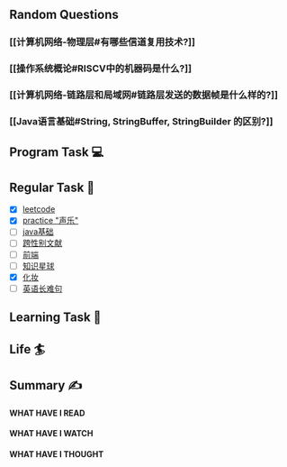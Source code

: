 ## Random Questions
### [[计算机网络-物理层#有哪些信道复用技术?]]

### [[操作系统概论#RISCV中的机器码是什么?]]

### [[计算机网络-链路层和局域网#链路层发送的数据帧是什么样的?]]

### [[Java语言基础#String, StringBuffer, StringBuilder 的区别?]]



## Program Task  💻

## Regular Task  🤡
- [x] [leetcode](https://leetcode.cn/study-plan/algorithms/?progress=tyz0ksg)
- [x] [practice "声乐"](https://docs.google.com/spreadsheets/d/1F0zsAOoyfBXu63_U2zy0et0Ku1OxZ0DCDKUsEI5Ebjs/edit#gid=1676784532)
- [ ] [java基础](https://javaguide.cn/java/basis/java-basic-questions-01.html#%E5%9F%BA%E7%A1%80%E6%A6%82%E5%BF%B5)
- [ ] [跨性别文献](https://transreads.org/tag/article/)
- [ ] [前端](https://web.qianguyihao.com)
- [ ] [知识星球](http://svip.iocoder.cn/index/index.html)
- [x] [化妆](https://www.bilibili.com/video/BV1iU4y1L7G2?p=2)
- [ ] [英语长难句](https://www.bilibili.com/video/BV1mC4y1p7Fh?p=154)

## Learning Task 🎯

## Life 🏄

## Summary ✍
####  WHAT HAVE I READ

#### WHAT HAVE I WATCH

#### WHAT HAVE I THOUGHT
